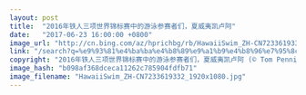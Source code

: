 ```yaml
---
layout: post
title:  "2016年铁人三项世界锦标赛中的游泳参赛者们，夏威夷凯卢阿"
date:   "2017-06-23 16:00:00 +0800"
image_url: "http://cn.bing.com/az/hprichbg/rb/HawaiiSwim_ZH-CN7233619332_1920x1080.jpg"
link: "/search?q=%e9%93%81%e4%ba%ba%e4%b8%89%e9%a1%b9%e4%b8%96%e7%95%8c%e9%94%a6%e6%a0%87%e8%b5%9b&form=hpcapt&mkt=zh-cn"
copyright: "2016年铁人三项世界锦标赛中的游泳参赛者们，夏威夷凯卢阿 (© Tom Pennington/Getty Images)"
image_hash: "b098af368dceca11262c785904fdfb71"
image_filename: "HawaiiSwim_ZH-CN7233619332_1920x1080.jpg"
---
```

